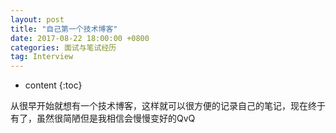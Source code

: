 ```yaml
---
layout: post
title: "自己第一个技术博客"
date: 2017-08-22 18:00:00 +0800 
categories: 面试与笔试经历
tag: Interview
---
```

* content
{:toc}

从很早开始就想有一个技术博客，这样就可以很方便的记录自己的笔记，现在终于有了，虽然很简陋但是我相信会慢慢变好的QvQ
